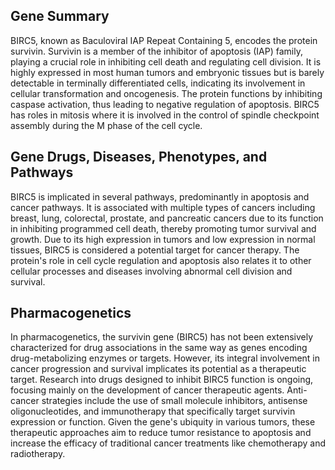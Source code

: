 ## Gene Summary
BIRC5, known as Baculoviral IAP Repeat Containing 5, encodes the protein survivin. Survivin is a member of the inhibitor of apoptosis (IAP) family, playing a crucial role in inhibiting cell death and regulating cell division. It is highly expressed in most human tumors and embryonic tissues but is barely detectable in terminally differentiated cells, indicating its involvement in cellular transformation and oncogenesis. The protein functions by inhibiting caspase activation, thus leading to negative regulation of apoptosis. BIRC5 has roles in mitosis where it is involved in the control of spindle checkpoint assembly during the M phase of the cell cycle.

## Gene Drugs, Diseases, Phenotypes, and Pathways
BIRC5 is implicated in several pathways, predominantly in apoptosis and cancer pathways. It is associated with multiple types of cancers including breast, lung, colorectal, prostate, and pancreatic cancers due to its function in inhibiting programmed cell death, thereby promoting tumor survival and growth. Due to its high expression in tumors and low expression in normal tissues, BIRC5 is considered a potential target for cancer therapy. The protein's role in cell cycle regulation and apoptosis also relates it to other cellular processes and diseases involving abnormal cell division and survival.

## Pharmacogenetics
In pharmacogenetics, the survivin gene (BIRC5) has not been extensively characterized for drug associations in the same way as genes encoding drug-metabolizing enzymes or targets. However, its integral involvement in cancer progression and survival implicates its potential as a therapeutic target. Research into drugs designed to inhibit BIRC5 function is ongoing, focusing mainly on the development of cancer therapeutic agents. Anti-cancer strategies include the use of small molecule inhibitors, antisense oligonucleotides, and immunotherapy that specifically target survivin expression or function. Given the gene's ubiquity in various tumors, these therapeutic approaches aim to reduce tumor resistance to apoptosis and increase the efficacy of traditional cancer treatments like chemotherapy and radiotherapy.